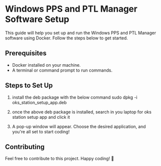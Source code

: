 # Windows PPS and PTL Manager Software Setup

This guide will help you set up and run the Windows PPS and PTL Manager software using Docker. Follow the steps below to get started.

## Prerequisites

- Docker installed on your machine.
- A terminal or command prompt to run commands.

## Steps to Set Up
1. install the deb package with the below command
sudo dpkg -i oks_station_setup_app.deb

2. once the above deb package is installed, search in you laptop for oks station setup app and click it

3. A pop-up window will appear. Choose the desired application, and you're all set to start coding!

## Contributing

Feel free to contribute to this project.
Happy coding! 🚀
